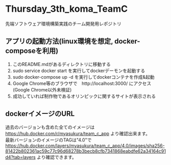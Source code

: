 # Thursday_3th_koma_TeamC
先端ソフトウェア環境構築実践のチーム開発用レポジトリ

## アプリの起動方法(linux環境を想定, docker-composeを利用)
1. このREADME.mdがあるディレクトリに移動する
2. sudo service docker start を実行してdockerデーモンを起動する
3. sudo docker-compose up -d を実行してdockerコンテナを作成&起動
4. Google Chrome等のブラウザで　http://localhost:3000/ にアクセス(Google Chrome以外未検証)
5. 成功していれば制作物であるオリンピックに関するサイトが表示される

## dockerイメージのURL
過去のバージョンも含めた全てのイメージは https://hub.docker.com/r/myasukura/team_c_app より確認出来ます。<br>
最新バージョンのイメージのTAGは"4.0"で https://hub.docker.com/layers/myasukura/team_c_app/4.0/images/sha256-81422b802361ac59c77c96d68278b3becb8cfb7341868eabdfe62a34164c91d4?tab=layers より確認できます。
